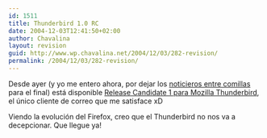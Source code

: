 ```yaml
---
id: 1511
title: Thunderbird 1.0 RC
date: 2004-12-03T12:41:50+02:00
author: Chavalina
layout: revision
guid: http://www.wp.chavalina.net/2004/12/03/282-revision/
permalink: /2004/12/03/282-revision/
---
```

Desde ayer (y yo me entero ahora, por dejar los <a href="http://www.bloglines.com/public/chavalina" target="_blank">noticieros entre comillas</a> para el final) está disponible <a href="http://ftp.mozilla.org/pub/mozilla.org/thunderbird/releases/1.0rc/" target="_blank">Release Candidate 1 para Mozilla Thunderbird</a>, el &uacute;nico cliente de correo que me satisface xD

Viendo la evoluci&oacute;n del Firefox, creo que el Thunderbird no nos va a decepcionar. Que llegue ya!